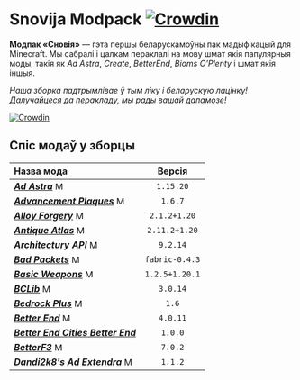 # Snovija Modpack [![Crowdin](https://badges.crowdin.net/snovija-modpack/localized.svg)](https://crowdin.com/project/snovija-modpack)
**Модпак «Сновія»** — гэта першы беларускамоўны пак мадыфікацый для Minecraft. Мы сабралі і цалкам пераклалі на мову шмат якія папулярныя моды, такія як _Ad Astra_, _Create_, _BetterEnd_, _Bioms O'Plenty_ і шмат якія іншыя. 

_Наша зборка падтрымлівае ў тым ліку і беларускую лацінку! Далучайцеся да перакладу, мы рады вашай дапамозе!_

[![Crowdin](https://d2gma3rgtloi6d.cloudfront.net/932885b2/images/crowdin-logo-app.svg)](https://crowdin.com/project/snovija-modpack)

## Спіс модаў у зборцы

| Назва мода | Версія |  
|:------|:-----:|
| _**[Ad Astra](https://modrinth.com/mod/ad-astra/version/gZClwdxY)**_ <img src="https://upload.wikimedia.org/wikipedia/commons/3/38/Modrinth_Logo.webp" width="15" alt="Modrinth">  | `1.15.20` |
| _**[Advancement Plaques](https://modrinth.com/mod/advancement-plaques/version/xX9KGjcD)**_ <img src="https://upload.wikimedia.org/wikipedia/commons/3/38/Modrinth_Logo.webp" width="15" alt="Modrinth"> | `1.6.7` | 
| _**[Alloy Forgery](https://modrinth.com/mod/alloy-forgery/version/2.1.2+1.20)**_ <img src="https://upload.wikimedia.org/wikipedia/commons/3/38/Modrinth_Logo.webp" width="15" alt="Modrinth"> | `2.1.2+1.20` | 
| _**[Antique Atlas](https://modrinth.com/mod/antique-atlas-4/version/2.11.2+1.20)**_ <img src="https://upload.wikimedia.org/wikipedia/commons/3/38/Modrinth_Logo.webp" width="15" alt="Modrinth"> | `2.11.2+1.20` | 
| _**[Architectury API](https://modrinth.com/mod/architectury-api/version/9.2.14+fabric)**_ <img src="https://upload.wikimedia.org/wikipedia/commons/3/38/Modrinth_Logo.webp" width="15" alt="Modrinth"> | `9.2.14` | 
| _**[Bad Packets](https://modrinth.com/mod/badpackets/version/fabric-0.4.3)**_ <img src="https://upload.wikimedia.org/wikipedia/commons/3/38/Modrinth_Logo.webp" width="15" alt="Modrinth"> | `fabric-0.4.3` | 
| _**[Basic Weapons](https://modrinth.com/mod/basicweapons/version/1.2.5+1.20.1)**_ <img src="https://upload.wikimedia.org/wikipedia/commons/3/38/Modrinth_Logo.webp" width="15" alt="Modrinth"> | `1.2.5+1.20.1` |
| _**[BCLib](https://modrinth.com/mod/bclib/version/3.0.14)**_ <img src="https://upload.wikimedia.org/wikipedia/commons/3/38/Modrinth_Logo.webp" width="15" alt="Modrinth"> | `3.0.14` | 
| _**[Bedrock Plus](https://modrinth.com/mod/-bedrock-plus/version/IYaljCaU)**_ <img src="https://upload.wikimedia.org/wikipedia/commons/3/38/Modrinth_Logo.webp" width="15" alt="Modrinth"> | `1.6` | 
| _**[Better End](https://modrinth.com/mod/betterend/version/4.0.11)**_ <img src="https://upload.wikimedia.org/wikipedia/commons/3/38/Modrinth_Logo.webp" width="15" alt="Modrinth"> | `4.0.11` | 
| _**[Better End Cities Better End](https://modrinth.com/mod/better-end-cities-for-betterend/version/1.0.0)**_ | `1.0.0` | 
| _**[BetterF3](https://modrinth.com/mod/betterf3/version/7.0.2)**_ <img src="https://upload.wikimedia.org/wikipedia/commons/3/38/Modrinth_Logo.webp" width="15" alt="Modrinth"> | `7.0.2` | 
| _**[Dandi2k8's Ad Extendra](https://modrinth.com/mod/ad_extendra-continuation/version/mJXu0qEb)**_ <img src="https://upload.wikimedia.org/wikipedia/commons/3/38/Modrinth_Logo.webp" width="15" alt="Modrinth"> | `1.1.2` | 
